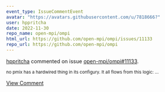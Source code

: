 ```yaml
---
event_type: IssueCommentEvent
avatar: "https://avatars.githubusercontent.com/u/7818666?"
user: hppritcha
date: 2022-11-30
repo_name: open-mpi/ompi
html_url: https://github.com/open-mpi/ompi/issues/11133
repo_url: https://github.com/open-mpi/ompi
---
```


<a href='https://github.com/hppritcha' target='_blank'>hppritcha</a> commented on issue <a href='https://github.com/open-mpi/ompi/issues/11133' target='_blank'>open-mpi/ompi#11133</a>.

<small>no pmix has a hardwired thing in its configury.  It all flows from this logic:...</small>

<a href='https://github.com/open-mpi/ompi/issues/11133' target='_blank'>View Comment</a>
